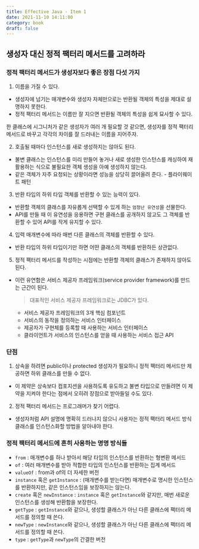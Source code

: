 ```yaml
---
title: Effective Java - Item 1
date: 2021-11-10 14:11:80
category: book
draft: false
---
```


## 생성자 대신 정적 팩터리 메서드를 고려하라

### 정적 팩터리 메서드가 생성자보다 좋은 장점 다섯 가지

1. 이름을 가질 수 있다.

- 생성자에 넘기는 매개변수와 생성자 자체만으로는 반환될 객체의 특성을 제대로 설명하지 못한다.
- 정적 팩터리 메서드는 이름만 잘 지으면 반환될 객체의 특성을 쉽게 묘사할 수 있다.

한 클래스에 시그니처가 같은 생성자가 여러 개 필요할 것 같으면, 생성자를 정적 팩터리 메서드로 바꾸고 각각의 차이를 잘 드러내는 이름을 지어주자.

2. 호출될 때마다 인스턴스를 새로 생성하지는 않아도 된다.

- 불변 클래스는 인스턴스를 미리 만들어 놓거나 새로 생성한 인스턴스를 캐싱하여 재활용하는 식으로 불필요한 객체 생성을 아예 생성하지 않는다.
- 같은 객체가 자주 요청되는 상황이라면 성능을 상당히 끌어올려 준다. - 플라이웨이트 패턴


3. 반환 타입의 하위 타입 객체를 반환할 수 있는 능력이 있다.

- 반환할 객체의 클래스를 자유롭게 선택할 수 있게 하는 `엄청난 유연성`을 선물한다.
- API를 만들 때 이 유연성을 응용하면 구현 클래스를 공개하지 않고도 그 객체를 반환할 수 있어 API를 작게 유지할 수 있다.


4. 입력 매개변수에 따라 매번 다른 클래스의 객체를 반환할 수 있다.

- 반환 타입의 하위 타입이기만 하면 어떤 클래스의 객체를 반환하든 상관없다.


5. 정적 팩터리 메서드를 작성하는 시점에는 반환할 객체의 클래스가 존재하지 않아도 된다.

- 이런 유연함은 서비스 제공자 프레임워크(service provider framework)를 만드는 근간이 된다.
  > 대표적인 서비스 제공자 프레임워크로는 JDBC가 있다.
  - 서비스 제공자 프레임워크의 3개 핵심 컴포넌트
  - 서비스의 동작을 정의하는 서비스 인터페이스
  - 제공자가 구현체를 등록할 때 사용하는 서비스 인터페이스
  - 클라이언트가 서비스의 인스턴스를 얻을 때 사용하는 서비스 접근 API


### 단점

1. 상속을 하려면 public이나 protected 생성자가 필요하니 정적 팩터리 메서드만 제공하면 하위 클래스를 만들 수 없다.

- 이 제약은 상속보다 컴포지션을 사용하도록 유도하고 불변 타입으로 만들려면 이 제약을 지켜야 한다는 점에서 오히려 장점으로 받아들일 수도 있다.

2. 정적 팩터리 메서드는 프로그래머가 찾기 어렵다.

- 생성자처럼 API 설명에 명확히 드러나지 않으니 사용자는 정적 팩터리 메서드 방식 클래스를 인스턴스화할 방법을 알아내야 한다.


### 정적 팩터리 메서드에 흔히 사용하는 명명 방식들

- `from` : 매개변수를 하나 받아서 해당 타입의 인스턴스를 반환하는 형변환 메서드
- `of` : 여러 매개변수를 받아 적합한 타입의 인스턴스를 반환하는 집계 메서드
- `valueOf` : from과 of의 더 자세한 버전
- `instance` 혹은 `getInstance` : (매개변수를 받는다면) 매개변수로 명시한 인스턴스를 반환하지만, 같은 인스턴스임을 보장하지는 않는다.
- `create` 혹은 `newInstance` : `instance` 혹은 `getInstance`와 같지만, 매번 새로운 인스턴스를 생성해 반환함을 보장한다.
- `getType` : `getInstance`와 같으나, 생성할 클래스가 아닌 다른 클래스에 팩터리 메서드를 정의할 때 쓴다.
- `newType` : `newInstance`와 같으나, 생성할 클래스가 아닌 다른 클래스에 팩터리 메서드를 정의할 때 쓴다.
- `type` : `getType`과 `newType`의 간결한 버전
